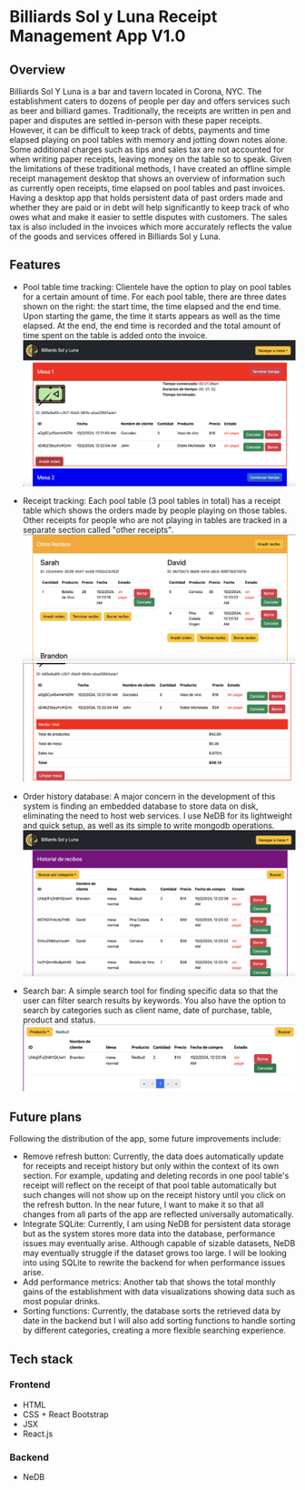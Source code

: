 # Billiards Sol y Luna Receipt Management App V1.0

## Overview
Billiards Sol Y Luna is a bar and tavern located in Corona, NYC. The establishment caters to dozens of people per day and offers services such as beer and billiard games. Traditionally, the receipts are written in pen and paper and disputes are settled in-person with these paper receipts. However, it can be difficult to keep track of debts, payments and time elapsed playing on pool tables with memory and jotting down notes alone. Some additional charges such as tips and sales tax are not accounted for when writing paper receipts, leaving money on the table so to speak. Given the limitations of these traditional methods, I have created an offline simple receipt management desktop that shows an overview of information such as currently open receipts, time elapsed on pool tables and past invoices. Having a desktop app that holds persistent data of past orders made and whether they are paid or in debt will help significantly to keep track of who owes what and make it easier to settle disputes with customers. The sales tax is also included in the invoices which more accurately reflects the value of the goods and services offered in Billiards Sol y Luna.

## Features
- Pool table time tracking: Clientele have the option to play on pool tables for a certain amount of time. For each pool table, there are three dates shown on the right: the start time, the time elapsed and the end time. Upon starting the game, the time it starts appears as well as the time elapsed. At the end, the end time is recorded and the total amount of time spent on the table is added onto the invoice.
![pool table time](pool_timer_example.png)

- Receipt tracking: Each pool table (3 pool tables in total) has a receipt table which shows the orders made by people playing on those tables. Other receipts for people who are not playing in tables are tracked in a separate section called "other receipts". 
![receipt tracking](other_receipts.png)
![total receipt pool table](total_receipt_pool_table_example.png)
- Order history database: A major concern in the development of this system is finding an embedded database to store data on disk, eliminating the need to host web services. I use NeDB for its lightweight and quick setup, as well as its simple to write mongodb operations. 
![order history database](receipt_history_management.png)

- Search bar: A simple search tool for finding specific data so that the user can filter search results by keywords. You also have the option to search by categories such as client name, date of purchase, table, product and status.
![search bar](searchbar.png)

## Future plans
Following the distribution of the app, some future improvements include:
- Remove refresh button: Currently, the data does automatically update for receipts and receipt history but only within the context of its own section. For example, updating and deleting records in one pool table's receipt will reflect on the receipt of that pool table automatically but such changes will not show up on the receipt history until you click on the refresh button. In the near future, I want to make it so that all changes from all parts of the app are reflected universally automatically. 
- Integrate SQLite: Currently, I am using NeDB for persistent data storage but as the system stores more data into the database, performance issues may eventually arise. Although capable of sizable datasets, NeDB may eventually struggle if the dataset grows too large. I will be looking into using SQLite to rewrite the backend for when performance issues arise. 
- Add performance metrics: Another tab that shows the total monthly gains of the establishment with data visualizations showing data such as most popular drinks.
- Sorting functions: Currently, the database sorts the retrieved data by date in the backend but I will also add sorting functions to handle sorting by different categories, creating a more flexible searching experience.

## Tech stack

### Frontend
- HTML
- CSS + React Bootstrap 
- JSX
- React.js
### Backend
- NeDB